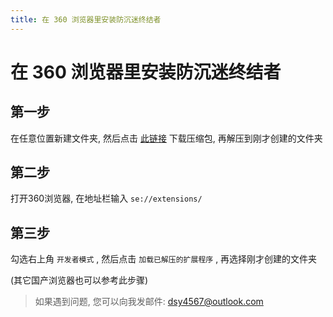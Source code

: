 ```yaml
---
title: 在 360 浏览器里安装防沉迷终结者
---
```


# 在 360 浏览器里安装防沉迷终结者

## 第一步

在任意位置新建文件夹, 然后点击 [此链接](https://fcmsb250.github.io/crx/extension_v1.3_mv2.crx) 下载压缩包, 再解压到刚才创建的文件夹

## 第二步
打开360浏览器, 在地址栏输入 `se://extensions/` 

## 第三步
勾选右上角 `开发者模式` , 然后点击 `加载已解压的扩展程序` , 再选择刚才创建的文件夹

(其它国产浏览器也可以参考此步骤)
> 如果遇到问题, 您可以向我发邮件: dsy4567@outlook.com